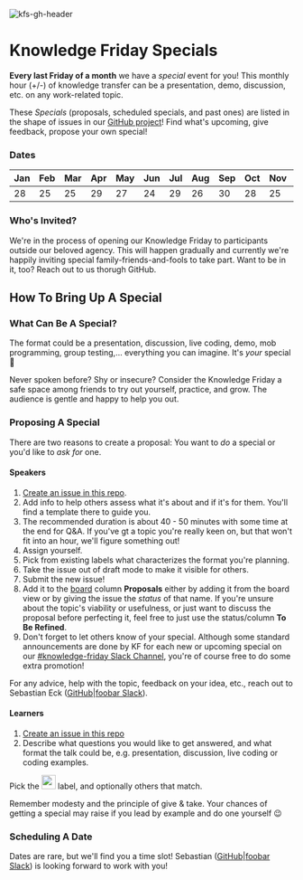 ![kfs-gh-header](https://user-images.githubusercontent.com/12255735/160876100-4cb016ce-a7f1-4e85-b164-c2d742f8c781.png)

# Knowledge Friday Specials

__Every last Friday of a month__ we have a *special* event for you! This monthly hour (+/-) of knowledge transfer can be a presentation, demo, discussion, etc. on any work-related topic.

These *Specials* (proposals, scheduled specials, and past ones) are listed in the shape of issues in our [GitHub project](https://github.com/orgs/foobaragency/projects/9/views/1)! Find what's upcoming, give feedback, propose your own special!

### Dates

| Jan | Feb | Mar | Apr | May | Jun | Jul | Aug | Sep | Oct | Nov | ~~Dec~~ |
|-----|-----|-----|-----|-----|-----|-----|-----|-----|-----|-----|-----|
|  28 |  25 |  25 |  29 |  27 |  24 |  29 |  26 |  30 |  28 |  25 | --  |


### Who's Invited?

We're in the process of opening our Knowledge Friday to participants outside our beloved agency. This will happen gradually and currently we're happily inviting special family-friends-and-fools to take part. Want to be in it, too? Reach out to us thorugh GitHub.

## How To Bring Up A Special

### What Can Be A Special?

The format could be a presentation, discussion, live coding, demo, mob programming, group testing,... everything you can imagine. It's _your_ special 🙂

Never spoken before? Shy or insecure? Consider the Knowledge Friday a safe space among friends to try out yourself, practice, and grow. The audience is gentle and happy to help you out.

### Proposing A Special

There are two reasons to create a proposal: You want to _do_ a special or you'd like to _ask for_ one.

#### Speakers

1. [Create an issue in this repo](https://github.com/foobaragency/knowledge-friday/issues/new?assignees=&labels=&template=submit-a-talk.md&title=Topic). 
2. Add info to help others assess what it's about and if it's for them. You'll find a template there to guide you.
3. The recommended duration is about 40 - 50 minutes with some time at the end for Q&A. If you've gt a topic you're really keen on, but that won't fit into an hour, we'll figure something out!
4. Assign yourself.
5. Pick from existing labels what characterizes the format you're planning.
6. Take the issue out of draft mode to make it visible for others.
7. Submit the new issue!
8. Add it to the [board](https://github.com/orgs/foobaragency/projects/9) column __Proposals__ either by adding it from the board view or by giving the issue the _status_ of that name. If you're unsure about the topic's viability or usefulness, or just want to discuss the proposal before perfecting it, feel free to just use the status/column __To Be Refined__.
9. Don't forget to let others know of your special. Although some standard announcements are done by KF for each new or upcoming special on our [#knowledge-friday Slack Channel](https://foobaragency.slack.com/archives/C01HR4T50TY), you're of course free to do some extra promotion!

For any advice, help with the topic, feedback on your idea, etc., reach out to Sebastian Eck ([GitHub](https://github.com/code-shambles)|[foobar Slack](https://foobaragency.slack.com/archives/D013MM65HC7)).

#### Learners

1. [Create an issue in this repo](https://github.com/foobaragency/knowledge-friday/issues/new?assignees=&labels=&template=request-a-talk.md&title=Topic)
2. Describe what questions you would like to get answered, and what format the talk could be, e.g. presentation, discussion, live coding or coding examples.

Pick the <img src="https://user-images.githubusercontent.com/12255735/122565628-fe706900-d046-11eb-9710-b576e1da9676.png" height="25" /> label, and optionally others that match.

Remember modesty and the principle of give & take. Your chances of getting a special may raise if you lead by example and do one yourself 😉

### Scheduling A Date

Dates are rare, but we'll find you a time slot! Sebastian ([GitHub](https://github.com/code-shambles)|[foobar Slack](https://foobaragency.slack.com/archives/D013MM65HC7)) is looking forward to work with you!
